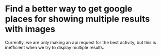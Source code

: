 # Find a better way to get google places for showing multiple results with images

Currently, we are only making an api request for the best activity, but this is inefficient when we try to display multiple results.